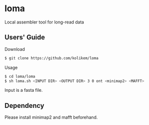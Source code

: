 # loma

Local assembler tool for long-read data

## Users' Guide
Download
```sh
$ git clone https://github.com/kolikem/loma
```
Usage
```sh
$ cd loma/loma
$ sh loma.sh <INPUT DIR> <OUTPUT DIR> 3 0 ont <minimap2> <MAFFT>
```
Input is a fasta file.

## Dependency
Please install minimap2 and mafft beforehand.
